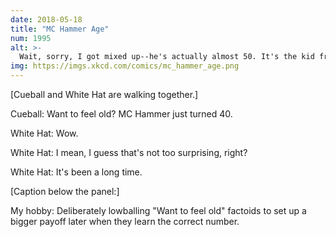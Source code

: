 ```yaml
---
date: 2018-05-18
title: "MC Hammer Age"
num: 1995
alt: >-
  Wait, sorry, I got mixed up--he's actually almost 50. It's the kid from The Karate Kid who just turned 40.
img: https://imgs.xkcd.com/comics/mc_hammer_age.png
---
```

[Cueball and White Hat are walking together.]

Cueball: Want to feel old? MC Hammer just turned 40.

White Hat: Wow.

White Hat: I mean, I guess that's not too surprising, right?

White Hat: It's been a long time.

[Caption below the panel:]

My hobby: Deliberately lowballing "Want to feel old" factoids to set up a bigger payoff later when they learn the correct number.